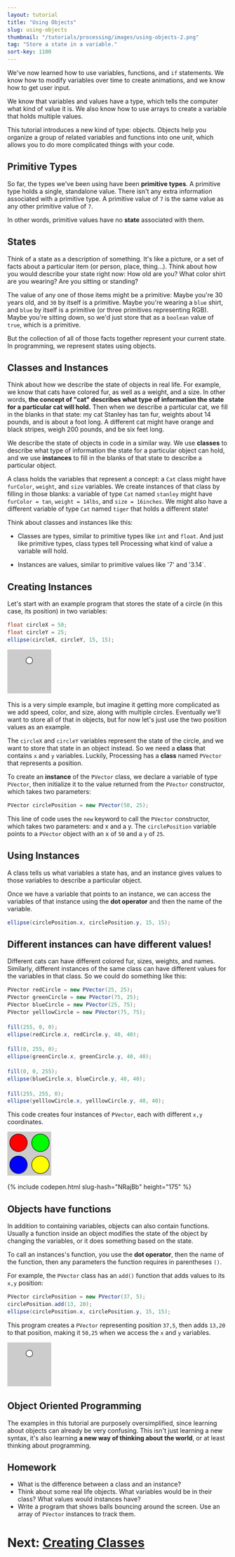 ```yaml
---
layout: tutorial
title: "Using Objects"
slug: using-objects
thumbnail: "/tutorials/processing/images/using-objects-2.png"
tag: "Store a state in a variable."
sort-key: 1100
---
```


We've now learned how to use variables, functions, and `if` statements. We know how to modify variables over time to create animations, and we know how to get user input.

We know that variables and values have a type, which tells the computer what kind of value it is. We also know how to use arrays to create a variable that holds multiple values.

This tutorial introduces a new kind of type: objects. Objects help you organize a group of related variables and functions into one unit, which allows you to do more complicated things with your code.

## Primitive Types

So far, the types we've been using have been **primitive types**. A primitive type holds a single, standalone value. There isn't any extra information associated with a primitive type. A primitive value of `7` is the same value as any other primitive value of `7`.

In other words, primitive values have no **state** associated with them.

## States

Think of a state as a description of something. It's like a picture, or a set of facts about a particular item (or person, place, thing...). Think about how you would describe your state right now: How old are you? What color shirt are you wearing? Are you sitting or standing?

The value of any one of those items might be a primitive: Maybe you're 30 years old, and `30` by itself is a primitive. Maybe you're wearing a `blue` shirt, and `blue` by itself is a primitive (or three primitives representing RGB). Maybe you're sitting down, so we'd just store that as a `boolean` value of `true`, which is a primitive.

But the collection of all of those facts together represent your current state. In programming, we represent states using objects.

## Classes and Instances

Think about how we describe the state of objects in real life. For example, we know that cats have colored fur, as well as a weight, and a size. In other words, **the concept of "cat" describes what type of information the state for a particular cat will hold.** Then when we describe a particular cat, we fill in the blanks in that state: my cat Stanley has tan fur, weights about 14 pounds, and is about a foot long. A different cat might have orange and black stripes, weigh 200 pounds, and be six feet long.

We describe the state of objects in code in a similar way. We use **classes** to describe what type of information the state for a particular object can hold, and we use **instances** to fill in the blanks of that state to describe a particular object.

A class holds the variables that represent a concept: a `Cat` class might have `furColor`, `weight`, and `size` variables. We create instances of that class by filling in those blanks: a variable of type `Cat` named `stanley` might have `furColor = tan`, `weight = 14lbs`, and `size = 16inches`. We might also have a different variable of type `Cat` named `tiger` that holds a different state!

Think about classes and instances like this:

- Classes are types, similar to primitive types like `int` and `float`. And just like primitive types, class types tell Processing what kind of value a variable will hold. 

- Instances are values, similar to primitive values like '7' and '3.14`.

## Creating Instances

Let's start with an example program that stores the state of a circle (in this case, its position) in two variables:

```java
float circleX = 50;
float circleY = 25;
ellipse(circleX, circleY, 15, 15);
```

![circle](/tutorials/processing/images/using-objects-1.png)

This is a very simple example, but imagine it getting more complicated as we add speed, color, and size, along with multiple circles. Eventually we'll want to store all of that in objects, but for now let's just use the two position values as an example.

The `circleX` and `circleY` variables represent the state of the circle, and we want to store that state in an object instead. So we need a **class** that contains `x` and `y` variables. Luckily, Processing has a **class** named `PVector` that represents a position.

To create an **instance** of the `PVector` class, we declare a variable of type `PVector`, then initialize it to the value returned from the `PVector` constructor, which takes two parameters:

```java
PVector circlePosition = new PVector(50, 25);
```

This line of code uses the `new` keyword to call the `PVector` constructor, which takes two parameters: and x and a y. The `circlePosition` variable points to a `PVector` object with an x of `50` and a `y` of `25`.

## Using Instances

A class tells us what variables a state has, and an instance gives values to those variables to describe a particular object.

Once we have a variable that points to an instance, we can access the variables of that instance using the **dot operator** and then the name of the variable.

```java
ellipse(circlePosition.x, circlePosition.y, 15, 15);
```

## Different instances can have different values!

Different cats can have different colored fur, sizes, weights, and names. Similarly, different instances of the same class can have different values for the variables in that class. So we could do something like this:

```java
PVector redCircle = new PVector(25, 25);
PVector greenCircle = new PVector(75, 25);
PVector blueCircle = new PVector(25, 75);
PVector yelllowCircle = new PVector(75, 75);

fill(255, 0, 0);
ellipse(redCircle.x, redCircle.y, 40, 40);

fill(0, 255, 0);
ellipse(greenCircle.x, greenCircle.y, 40, 40);

fill(0, 0, 255);
ellipse(blueCircle.x, blueCircle.y, 40, 40);

fill(255, 255, 0);
ellipse(yelllowCircle.x, yelllowCircle.y, 40, 40);
```

This code creates four instances of `PVector`, each with different `x,y` coordinates.

![four circles](/tutorials/processing/images/using-objects-2.png)

{% include codepen.html slug-hash="NRajBb" height="175" %}

## Objects have functions

In addition to containing variables, objects can also contain functions. Usually a function inside an object modifies the state of the object by changing the variables, or it does something based on the state.

To call an instances's function, you use the **dot operator**, then the name of the function, then any parameters the function requires in parentheses `()`.

For example, the `PVector` class has an `add()` function that adds values to its `x,y` position:

```java
PVector circlePosition = new PVector(37, 5);
circlePosition.add(13, 20);
ellipse(circlePosition.x, circlePosition.y, 15, 15);
```

This program creates a `PVector` representing position `37,5`, then adds `13,20` to that position, making it `50,25` when we access the `x` and `y` variables.

![circle](/tutorials/processing/images/using-objects-3.png)

## Object Oriented Programming

The examples in this tutorial are purposely oversimplified, since learning about objects can already be very confusing. This isn't just learning a new syntax, it's also learning **a new way of thinking about the world**, or at least thinking about programming.

## Homework

- What is the difference between a class and an instance?
- Think about some real life objects. What variables would be in their class? What values would instances have?
- Write a program that shows balls bouncing around the screen. Use an array of `PVector` instances to track them.

# Next: [Creating Classes](/tutorials/processing/creating-classes)
